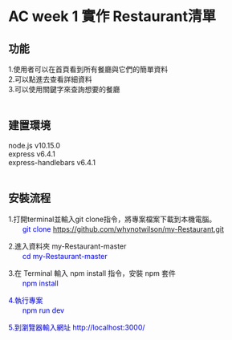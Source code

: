 AC week 1 實作 Restaurant清單
===

功能
--
1.使用者可以在首頁看到所有餐廳與它們的簡單資料<br>
2.可以點進去查看詳細資料<br>
3.可以使用關鍵字來查詢想要的餐廳<br><br>


建置環境
--
node.js v10.15.0<br>
express v6.4.1<br>
express-handlebars v6.4.1<br><br>



安裝流程
--
1.打開terminal並輸入git clone指令，將專案檔案下載到本機電腦。<br>
　　<font color="#0000dd">git clone https://github.com/whynotwilson/my-Restaurant.git</font><br>
  
2.進入資料夾 my-Restaurant-master<br>
　　<font color="#0000dd">cd my-Restaurant-master</font><br>
  
3.在 Terminal 輸入 npm install 指令，安裝 npm 套件</font><br>
　　<font color="#0000dd">npm install<br>
  
4.執行專案<br>
　　<font color="#0000dd">npm run dev</font><br>
  
5.到瀏覽器輸入網址 http://localhost:3000/<br>



